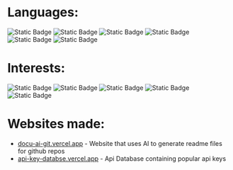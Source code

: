 # Languages:
![Static Badge](https://img.shields.io/badge/Python-Yellow)
![Static Badge](https://img.shields.io/badge/HTML-orange)
![Static Badge](https://img.shields.io/badge/CSS-darkred)
![Static Badge](https://img.shields.io/badge/Javascript-lightblue)
![Static Badge](https://img.shields.io/badge/C%2B%2B-darkblue)
![Static Badge](https://img.shields.io/badge/lua-purple)

# Interests:
![Static Badge](https://img.shields.io/badge/robotics-purple)
![Static Badge](https://img.shields.io/badge/saas-green)
![Static Badge](https://img.shields.io/badge/AI-orange)
![Static Badge](https://img.shields.io/badge/engineering-grey)
![Static Badge](https://img.shields.io/badge/web_dev-red)


# Websites made:
- [docu-ai-git.vercel.app](https://docu-ai-git.vercel.app/) - Website that uses AI to generate readme files for github repos
- [api-key-databse.vercel.app](https://api-key-database.vercel.app/) - Api Database containing popular api keys


